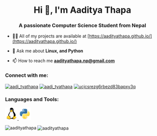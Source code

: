 <h1 align="center">Hi 👋, I'm Aaditya Thapa</h1>
<h3 align="center">A passionate Computer Science Student from Nepal</h3>

- 👨‍💻 All of my projects are available at [https://aadityathapa.github.io/](https://aadityathapa.github.io/)

- 💬 Ask me about **Linux, and Python**

- 📫 How to reach me **aadityathapa.np@gmail.com**

<h3 align="left">Connect with me:</h3>
<p align="left">
<a href="https://twitter.com/aadi_tyathapa" target="blank"><img align="center" src="https://raw.githubusercontent.com/rahuldkjain/github-profile-readme-generator/master/src/images/icons/Social/twitter.svg" alt="aadi_tyathapa" height="30" width="40" /></a>
<a href="https://instagram.com/aadi_tyathapa" target="blank"><img align="center" src="https://raw.githubusercontent.com/rahuldkjain/github-profile-readme-generator/master/src/images/icons/Social/instagram.svg" alt="aadi_tyathapa" height="30" width="40" /></a>
<a href="https://www.youtube.com/@aadityathapa" target="blank"><img align="center" src="https://raw.githubusercontent.com/rahuldkjain/github-profile-readme-generator/master/src/images/icons/Social/youtube.svg" alt="ucjcsrezg6rbezd83bapxy3q" height="30" width="40" /></a>
</p>

<h3 align="left">Languages and Tools:</h3>
<p align="left"> <a href="https://www.linux.org/" target="_blank" rel="noreferrer"> <img src="https://raw.githubusercontent.com/devicons/devicon/master/icons/linux/linux-original.svg" alt="linux" width="40" height="40"/> </a> <a href="https://www.python.org" target="_blank" rel="noreferrer"> <img src="https://raw.githubusercontent.com/devicons/devicon/master/icons/python/python-original.svg" alt="python" width="40" height="40"/> </a> </p>

<p><img align="left" src="https://github-readme-stats.vercel.app/api/top-langs?username=aadityathapa&show_icons=true&theme=dark&locale=en&layout=compact" alt="aadityathapa" /></p>

<p>&nbsp;<img align="center" src="https://github-readme-stats.vercel.app/api?username=aadityathapa&show_icons=true&theme=dark&locale=en" alt="aadityathapa" /></p>
